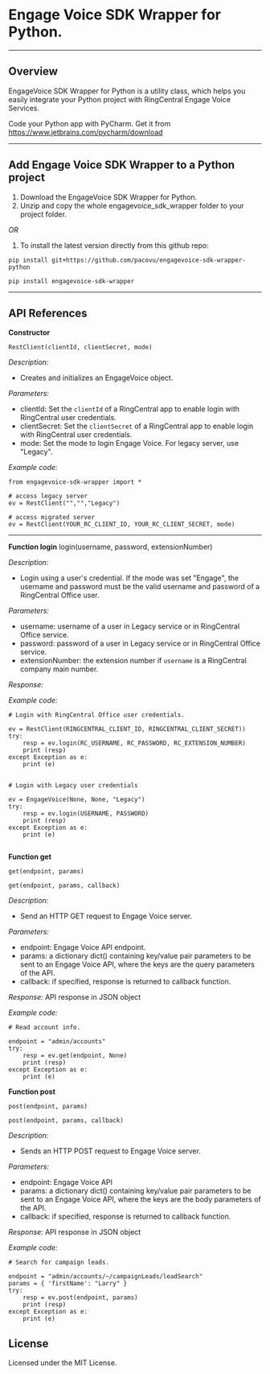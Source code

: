 # Engage Voice SDK Wrapper for Python.

----
## Overview
EngageVoice SDK Wrapper for Python is a utility class, which helps you easily integrate your Python project with RingCentral Engage Voice Services.

Code your Python app with PyCharm. Get it from https://www.jetbrains.com/pycharm/download

----
## Add Engage Voice SDK Wrapper to a Python project
1. Download the EngageVoice SDK Wrapper for Python.
2. Unzip and copy the whole engagevoice_sdk_wrapper folder to your project folder.

*OR*

1. To install the latest version directly from this github repo:
```
pip install git+https://github.com/pacovu/engagevoice-sdk-wrapper-python

pip install engagevoice-sdk-wrapper
```

----
## API References
**Constructor**
```
RestClient(clientId, clientSecret, mode)
```

*Description:*
* Creates and initializes an EngageVoice object.

*Parameters:*
* clientId: Set the `clientId` of a RingCentral app to enable login with RingCentral user credentials.
* clientSecret: Set the `clientSecret` of a RingCentral app to enable login with RingCentral user credentials.
* mode: Set the mode to login Engage Voice. For legacy server, use "Legacy".

*Example code:*
```
from engagevoice-sdk-wrapper import *

# access legacy server
ev = RestClient("","","Legacy")

# access migrated server
ev = RestClient(YOUR_RC_CLIENT_ID, YOUR_RC_CLIENT_SECRET, mode)
```
----
**Function login**
    login(username, password, extensionNumber)

*Description:*
* Login using a user's credential. If the mode was set "Engage", the username and password must be the valid username and password of a RingCentral Office user.

*Parameters:*
* username: username of a user in Legacy service or in RingCentral Office service.
* password: password of a user in Legacy service or in RingCentral Office service.
* extensionNumber: the extension number if `username` is a RingCentral company main number.

*Response:*


*Example code:*
```
# Login with RingCentral Office user credentials.

ev = RestClient(RINGCENTRAL_CLIENT_ID, RINGCENTRAL_CLIENT_SECRET))
try:
    resp = ev.login(RC_USERNAME, RC_PASSWORD, RC_EXTENSION_NUMBER)
    print (resp)
except Exception as e:
    print (e)


# Login with Legacy user credentials

ev = EngageVoice(None, None, "Legacy")
try:
    resp = ev.login(USERNAME, PASSWORD)
    print (resp)
except Exception as e:
    print (e)


```

**Function get**
```
get(endpoint, params)

get(endpoint, params, callback)
```
*Description:*
* Send an HTTP GET request to Engage Voice server.

*Parameters:*
* endpoint: Engage Voice API endpoint.
* params: a dictionary dict() containing key/value pair parameters to be sent to an Engage Voice API, where the keys are the query parameters of the API.
* callback: if specified, response is returned to callback function.

*Response:*
API response in JSON object

*Example code:*
```
# Read account info.

endpoint = "admin/accounts"
try:
    resp = ev.get(endpoint, None)
    print (resp)
except Exception as e:
    print (e)

```

**Function post**
```
post(endpoint, params)

post(endpoint, params, callback)
```
*Description:*
* Sends an HTTP POST request to Engage Voice server.

*Parameters:*
* endpoint: Engage Voice API
* params: a dictionary dict() containing key/value pair parameters to be sent to an Engage Voice API, where the keys are the body parameters of the API.
* callback: if specified, response is returned to callback function.

*Response:*
API response in JSON object

*Example code:*

```
# Search for campaign leads.

endpoint = "admin/accounts/~/campaignLeads/leadSearch"
params = { 'firstName': "Larry" }
try:
    resp = ev.post(endpoint, params)
    print (resp)
except Exception as e:
    print (e)

```
## License
Licensed under the MIT License.

